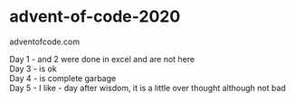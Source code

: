 # advent-of-code-2020
adventofcode.com

Day 1 - and 2 were done in excel and are not here  
Day 3 - is ok  
Day 4 - is complete garbage  
Day 5 - I like - day after wisdom, it is a little over thought although not bad

